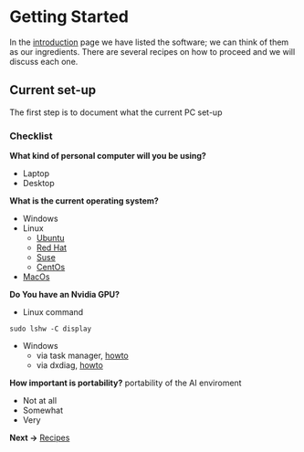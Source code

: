 # Getting Started
In the [introduction](../README.md) page we have listed the software; we can think of them as our ingredients. 
There are several recipes on how to proceed and we will discuss each one.

## Current set-up
The first step is to document what the current PC set-up

### Checklist

**What kind of personal computer will you be using?**
* Laptop
* Desktop

**What is the current operating system?**
* Windows
* Linux
  * [Ubuntu](https://ubuntu.com/)
  * [Red Hat](https://www.redhat.com/en/technologies/linux-platforms/enterprise-linux)
  * [Suse](https://www.suse.com/)
  * [CentOs](https://www.centos.org/)
* [MacOs](https://www.apple.com/uk/macos/catalina/)
  
**Do You have an Nvidia GPU?**
* Linux command
```
sudo lshw -C display
```
* Windows
  * via task manager, [howto](https://www.howtogeek.com/414201/how-to-check-what-graphics-card-gpu-is-in-your-pc/)
  * via dxdiag, [howto](https://help.sketchup.com/en/sketchup/how-can-i-find-out-which-graphics-card-i-have-my-pc)
  
**How important is portability?**
portability of the AI enviroment
* Not at all
* Somewhat
* Very

**Next ->** [Recipes](recipes.md)

